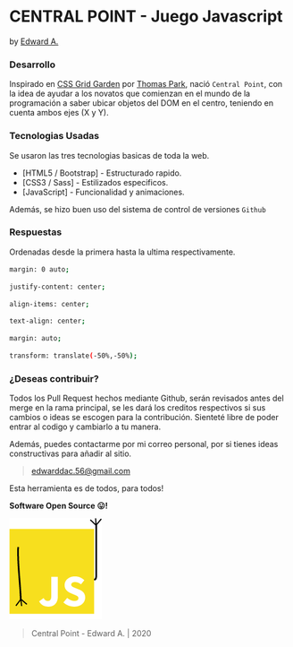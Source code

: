 # CENTRAL POINT - Juego Javascript
by [Edward A.](https://github.com/Edward-Alarco)


### Desarrollo

Inspirado en [CSS Grid Garden](http://cssgridgarden.com/) por [Thomas Park](https://github.com/thomaspark), nació `Central Point`, con la idea de ayudar a los novatos que comienzan en el mundo de la programación a saber ubicar objetos del DOM en el centro, teniendo en cuenta ambos ejes (X y Y).

### Tecnologias Usadas

Se usaron las tres tecnologias basicas de toda la web.

* [HTML5 / Bootstrap] - Estructurado rapido.
* [CSS3 / Sass] - Estilizados especificos.
* [JavaScript] - Funcionalidad y animaciones.

Además, se hizo buen uso del sistema de control de versiones `Github`

### Respuestas

Ordenadas desde la primera hasta la ultima respectivamente.

```sh
margin: 0 auto;
```
```sh
justify-content: center;
```
```sh
align-items: center;
```
```sh
text-align: center;
```
```sh
margin: auto;
```
```sh
transform: translate(-50%,-50%);
```



### ¿Deseas contribuir?

Todos los Pull Request hechos mediante Github, serán revisados antes del merge en la rama principal, se les dará los creditos respectivos si sus cambios o ideas se escogen para la contribución.
Sienteté libre de poder entrar al codigo y cambiarlo a tu manera.

Además, puedes contactarme por mi correo personal, por si tienes ideas constructivas para añadir al sitio. 

> edwarddac.56@gmail.com

Esta herramienta es de todos, para todos!





**Software Open Source 😛!**



![MiniJavascript](https://raw.githubusercontent.com/Edward-Alarco/central-point-game/master/img/miniScript.png?token=ANLIZ2W5LRPEN7KM5FMQNDK7UGR5M)


> Central Point - Edward A. | 2020 
